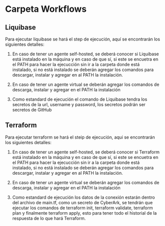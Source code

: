 # Carpeta Workflows

## Liquibase
Para ejecutar liquibase se hará el step de ejecución, aquí se encontrarán los siguientes detalles:

1. En caso de tener un agente self-hosted, se deberá conocer si Liquibase está instalado en la máquina y en caso de que sí, si este se encuetra en el PATH para hacer la ejecucción sin ir a la carpeta donde está instalado, si no está instalado se deberán agregar los comandos para descargar, instalar y agregar en al PATH la instalación.

2. En caso de tener un agente virtual se deberán agregar los comandos de descarga, instalar y agregar en el PATH la instalación

3. Como estandard de ejecución el comando de Liquibase tendra los secretos de la url, username y password, los secretos podrán ser secretos de GitHub


## Terraform
Para ejecutar terraform se hará el steip de ejecución, aqui se encontrarán los siguientes detalles:

1. En caso de tener un agente self-hosted, se deberá conocer si Terraform está instalado en la máquina y en caso de que sí, si este se encuetra en el PATH para hacer la ejecucción sin ir a la carpeta donde está instalado, si no está instalado se deberán agregar los comandos para descargar, instalar y agregar en al PATH la instalación.

2. En caso de tener un agente virtual se deberán agregar los comandos de descarga, instalar y agregar en el PATH la instalación

3. Como estandard de ejecución los datos de la conexión estarán dentro del archivo de main.tf, como un secreto de CyberArk, se tendrán que ejecutar los comandos de terraform init, terraform validate, terraform plan y finalmente terraform apply, esto para tener todo el historial de la respuesta de lo que hará Terraform.